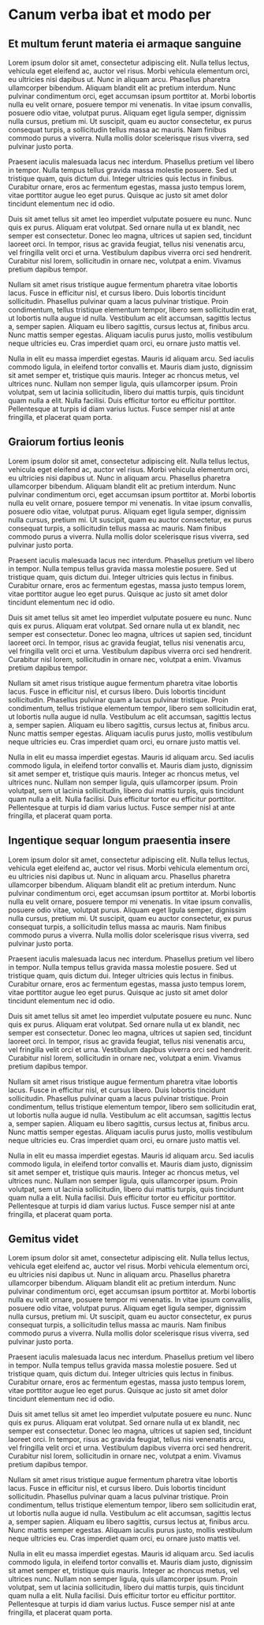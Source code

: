 # Canum verba ibat et modo per

## Et multum ferunt materia ei armaque sanguine

Lorem ipsum dolor sit amet, consectetur adipiscing elit. Nulla tellus lectus, vehicula eget eleifend ac, auctor vel risus. Morbi vehicula elementum orci, eu ultricies nisi dapibus ut. Nunc in aliquam arcu. Phasellus pharetra ullamcorper bibendum. Aliquam blandit elit ac pretium interdum. Nunc pulvinar condimentum orci, eget accumsan ipsum porttitor at. Morbi lobortis nulla eu velit ornare, posuere tempor mi venenatis. In vitae ipsum convallis, posuere odio vitae, volutpat purus. Aliquam eget ligula semper, dignissim nulla cursus, pretium mi. Ut suscipit, quam eu auctor consectetur, ex purus consequat turpis, a sollicitudin tellus massa ac mauris. Nam finibus commodo purus a viverra. Nulla mollis dolor scelerisque risus viverra, sed pulvinar justo porta.

Praesent iaculis malesuada lacus nec interdum. Phasellus pretium vel libero in tempor. Nulla tempus tellus gravida massa molestie posuere. Sed ut tristique quam, quis dictum dui. Integer ultricies quis lectus in finibus. Curabitur ornare, eros ac fermentum egestas, massa justo tempus lorem, vitae porttitor augue leo eget purus. Quisque ac justo sit amet dolor tincidunt elementum nec id odio.

Duis sit amet tellus sit amet leo imperdiet vulputate posuere eu nunc. Nunc quis ex purus. Aliquam erat volutpat. Sed ornare nulla ut ex blandit, nec semper est consectetur. Donec leo magna, ultrices ut sapien sed, tincidunt laoreet orci. In tempor, risus ac gravida feugiat, tellus nisi venenatis arcu, vel fringilla velit orci et urna. Vestibulum dapibus viverra orci sed hendrerit. Curabitur nisl lorem, sollicitudin in ornare nec, volutpat a enim. Vivamus pretium dapibus tempor.

Nullam sit amet risus tristique augue fermentum pharetra vitae lobortis lacus. Fusce in efficitur nisl, et cursus libero. Duis lobortis tincidunt sollicitudin. Phasellus pulvinar quam a lacus pulvinar tristique. Proin condimentum, tellus tristique elementum tempor, libero sem sollicitudin erat, ut lobortis nulla augue id nulla. Vestibulum ac elit accumsan, sagittis lectus a, semper sapien. Aliquam eu libero sagittis, cursus lectus at, finibus arcu. Nunc mattis semper egestas. Aliquam iaculis purus justo, mollis vestibulum neque ultricies eu. Cras imperdiet quam orci, eu ornare justo mattis vel.

Nulla in elit eu massa imperdiet egestas. Mauris id aliquam arcu. Sed iaculis commodo ligula, in eleifend tortor convallis et. Mauris diam justo, dignissim sit amet semper et, tristique quis mauris. Integer ac rhoncus metus, vel ultrices nunc. Nullam non semper ligula, quis ullamcorper ipsum. Proin volutpat, sem ut lacinia sollicitudin, libero dui mattis turpis, quis tincidunt quam nulla a elit. Nulla facilisi. Duis efficitur tortor eu efficitur porttitor. Pellentesque at turpis id diam varius luctus. Fusce semper nisl at ante fringilla, et placerat quam porta.

## Graiorum fortius leonis

Lorem ipsum dolor sit amet, consectetur adipiscing elit. Nulla tellus lectus, vehicula eget eleifend ac, auctor vel risus. Morbi vehicula elementum orci, eu ultricies nisi dapibus ut. Nunc in aliquam arcu. Phasellus pharetra ullamcorper bibendum. Aliquam blandit elit ac pretium interdum. Nunc pulvinar condimentum orci, eget accumsan ipsum porttitor at. Morbi lobortis nulla eu velit ornare, posuere tempor mi venenatis. In vitae ipsum convallis, posuere odio vitae, volutpat purus. Aliquam eget ligula semper, dignissim nulla cursus, pretium mi. Ut suscipit, quam eu auctor consectetur, ex purus consequat turpis, a sollicitudin tellus massa ac mauris. Nam finibus commodo purus a viverra. Nulla mollis dolor scelerisque risus viverra, sed pulvinar justo porta.

Praesent iaculis malesuada lacus nec interdum. Phasellus pretium vel libero in tempor. Nulla tempus tellus gravida massa molestie posuere. Sed ut tristique quam, quis dictum dui. Integer ultricies quis lectus in finibus. Curabitur ornare, eros ac fermentum egestas, massa justo tempus lorem, vitae porttitor augue leo eget purus. Quisque ac justo sit amet dolor tincidunt elementum nec id odio.

Duis sit amet tellus sit amet leo imperdiet vulputate posuere eu nunc. Nunc quis ex purus. Aliquam erat volutpat. Sed ornare nulla ut ex blandit, nec semper est consectetur. Donec leo magna, ultrices ut sapien sed, tincidunt laoreet orci. In tempor, risus ac gravida feugiat, tellus nisi venenatis arcu, vel fringilla velit orci et urna. Vestibulum dapibus viverra orci sed hendrerit. Curabitur nisl lorem, sollicitudin in ornare nec, volutpat a enim. Vivamus pretium dapibus tempor.

Nullam sit amet risus tristique augue fermentum pharetra vitae lobortis lacus. Fusce in efficitur nisl, et cursus libero. Duis lobortis tincidunt sollicitudin. Phasellus pulvinar quam a lacus pulvinar tristique. Proin condimentum, tellus tristique elementum tempor, libero sem sollicitudin erat, ut lobortis nulla augue id nulla. Vestibulum ac elit accumsan, sagittis lectus a, semper sapien. Aliquam eu libero sagittis, cursus lectus at, finibus arcu. Nunc mattis semper egestas. Aliquam iaculis purus justo, mollis vestibulum neque ultricies eu. Cras imperdiet quam orci, eu ornare justo mattis vel.

Nulla in elit eu massa imperdiet egestas. Mauris id aliquam arcu. Sed iaculis commodo ligula, in eleifend tortor convallis et. Mauris diam justo, dignissim sit amet semper et, tristique quis mauris. Integer ac rhoncus metus, vel ultrices nunc. Nullam non semper ligula, quis ullamcorper ipsum. Proin volutpat, sem ut lacinia sollicitudin, libero dui mattis turpis, quis tincidunt quam nulla a elit. Nulla facilisi. Duis efficitur tortor eu efficitur porttitor. Pellentesque at turpis id diam varius luctus. Fusce semper nisl at ante fringilla, et placerat quam porta.

## Ingentique sequar longum praesentia insere

Lorem ipsum dolor sit amet, consectetur adipiscing elit. Nulla tellus lectus, vehicula eget eleifend ac, auctor vel risus. Morbi vehicula elementum orci, eu ultricies nisi dapibus ut. Nunc in aliquam arcu. Phasellus pharetra ullamcorper bibendum. Aliquam blandit elit ac pretium interdum. Nunc pulvinar condimentum orci, eget accumsan ipsum porttitor at. Morbi lobortis nulla eu velit ornare, posuere tempor mi venenatis. In vitae ipsum convallis, posuere odio vitae, volutpat purus. Aliquam eget ligula semper, dignissim nulla cursus, pretium mi. Ut suscipit, quam eu auctor consectetur, ex purus consequat turpis, a sollicitudin tellus massa ac mauris. Nam finibus commodo purus a viverra. Nulla mollis dolor scelerisque risus viverra, sed pulvinar justo porta.

Praesent iaculis malesuada lacus nec interdum. Phasellus pretium vel libero in tempor. Nulla tempus tellus gravida massa molestie posuere. Sed ut tristique quam, quis dictum dui. Integer ultricies quis lectus in finibus. Curabitur ornare, eros ac fermentum egestas, massa justo tempus lorem, vitae porttitor augue leo eget purus. Quisque ac justo sit amet dolor tincidunt elementum nec id odio.

Duis sit amet tellus sit amet leo imperdiet vulputate posuere eu nunc. Nunc quis ex purus. Aliquam erat volutpat. Sed ornare nulla ut ex blandit, nec semper est consectetur. Donec leo magna, ultrices ut sapien sed, tincidunt laoreet orci. In tempor, risus ac gravida feugiat, tellus nisi venenatis arcu, vel fringilla velit orci et urna. Vestibulum dapibus viverra orci sed hendrerit. Curabitur nisl lorem, sollicitudin in ornare nec, volutpat a enim. Vivamus pretium dapibus tempor.

Nullam sit amet risus tristique augue fermentum pharetra vitae lobortis lacus. Fusce in efficitur nisl, et cursus libero. Duis lobortis tincidunt sollicitudin. Phasellus pulvinar quam a lacus pulvinar tristique. Proin condimentum, tellus tristique elementum tempor, libero sem sollicitudin erat, ut lobortis nulla augue id nulla. Vestibulum ac elit accumsan, sagittis lectus a, semper sapien. Aliquam eu libero sagittis, cursus lectus at, finibus arcu. Nunc mattis semper egestas. Aliquam iaculis purus justo, mollis vestibulum neque ultricies eu. Cras imperdiet quam orci, eu ornare justo mattis vel.

Nulla in elit eu massa imperdiet egestas. Mauris id aliquam arcu. Sed iaculis commodo ligula, in eleifend tortor convallis et. Mauris diam justo, dignissim sit amet semper et, tristique quis mauris. Integer ac rhoncus metus, vel ultrices nunc. Nullam non semper ligula, quis ullamcorper ipsum. Proin volutpat, sem ut lacinia sollicitudin, libero dui mattis turpis, quis tincidunt quam nulla a elit. Nulla facilisi. Duis efficitur tortor eu efficitur porttitor. Pellentesque at turpis id diam varius luctus. Fusce semper nisl at ante fringilla, et placerat quam porta.

## Gemitus videt

Lorem ipsum dolor sit amet, consectetur adipiscing elit. Nulla tellus lectus, vehicula eget eleifend ac, auctor vel risus. Morbi vehicula elementum orci, eu ultricies nisi dapibus ut. Nunc in aliquam arcu. Phasellus pharetra ullamcorper bibendum. Aliquam blandit elit ac pretium interdum. Nunc pulvinar condimentum orci, eget accumsan ipsum porttitor at. Morbi lobortis nulla eu velit ornare, posuere tempor mi venenatis. In vitae ipsum convallis, posuere odio vitae, volutpat purus. Aliquam eget ligula semper, dignissim nulla cursus, pretium mi. Ut suscipit, quam eu auctor consectetur, ex purus consequat turpis, a sollicitudin tellus massa ac mauris. Nam finibus commodo purus a viverra. Nulla mollis dolor scelerisque risus viverra, sed pulvinar justo porta.

Praesent iaculis malesuada lacus nec interdum. Phasellus pretium vel libero in tempor. Nulla tempus tellus gravida massa molestie posuere. Sed ut tristique quam, quis dictum dui. Integer ultricies quis lectus in finibus. Curabitur ornare, eros ac fermentum egestas, massa justo tempus lorem, vitae porttitor augue leo eget purus. Quisque ac justo sit amet dolor tincidunt elementum nec id odio.

Duis sit amet tellus sit amet leo imperdiet vulputate posuere eu nunc. Nunc quis ex purus. Aliquam erat volutpat. Sed ornare nulla ut ex blandit, nec semper est consectetur. Donec leo magna, ultrices ut sapien sed, tincidunt laoreet orci. In tempor, risus ac gravida feugiat, tellus nisi venenatis arcu, vel fringilla velit orci et urna. Vestibulum dapibus viverra orci sed hendrerit. Curabitur nisl lorem, sollicitudin in ornare nec, volutpat a enim. Vivamus pretium dapibus tempor.

Nullam sit amet risus tristique augue fermentum pharetra vitae lobortis lacus. Fusce in efficitur nisl, et cursus libero. Duis lobortis tincidunt sollicitudin. Phasellus pulvinar quam a lacus pulvinar tristique. Proin condimentum, tellus tristique elementum tempor, libero sem sollicitudin erat, ut lobortis nulla augue id nulla. Vestibulum ac elit accumsan, sagittis lectus a, semper sapien. Aliquam eu libero sagittis, cursus lectus at, finibus arcu. Nunc mattis semper egestas. Aliquam iaculis purus justo, mollis vestibulum neque ultricies eu. Cras imperdiet quam orci, eu ornare justo mattis vel.

Nulla in elit eu massa imperdiet egestas. Mauris id aliquam arcu. Sed iaculis commodo ligula, in eleifend tortor convallis et. Mauris diam justo, dignissim sit amet semper et, tristique quis mauris. Integer ac rhoncus metus, vel ultrices nunc. Nullam non semper ligula, quis ullamcorper ipsum. Proin volutpat, sem ut lacinia sollicitudin, libero dui mattis turpis, quis tincidunt quam nulla a elit. Nulla facilisi. Duis efficitur tortor eu efficitur porttitor. Pellentesque at turpis id diam varius luctus. Fusce semper nisl at ante fringilla, et placerat quam porta.
